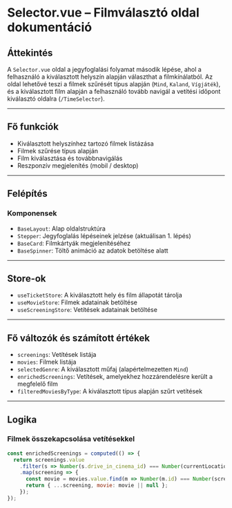 # Selector.vue – Filmválasztó oldal dokumentáció

## Áttekintés

A `Selector.vue` oldal a jegyfoglalási folyamat második lépése, ahol a felhasználó a kiválasztott helyszín alapján választhat a filmkínálatból. Az oldal lehetővé teszi a filmek szűrését típus alapján (`Mind`, `Kaland`, `Vígjáték`), és a kiválasztott film alapján a felhasználó tovább navigál a vetítési időpont kiválasztó oldalra (`/TimeSelector`).

---

## Fő funkciók

- Kiválasztott helyszínhez tartozó filmek listázása
- Filmek szűrése típus alapján
- Film kiválasztása és továbbnavigálás
- Reszponzív megjelenítés (mobil / desktop)

---

## Felépítés

### Komponensek

- `BaseLayout`: Alap oldalstruktúra
- `Stepper`: Jegyfoglalás lépéseinek jelzése (aktuálisan 1. lépés)
- `BaseCard`: Filmkártyák megjelenítéséhez
- `BaseSpinner`: Töltő animáció az adatok betöltése alatt

---

## Store-ok

- `useTicketStore`: A kiválasztott hely és film állapotát tárolja
- `useMovieStore`: Filmek adatainak betöltése
- `useScreeningStore`: Vetítések adatainak betöltése

---

## Fő változók és számított értékek

- `screenings`: Vetítések listája
- `movies`: Filmek listája
- `selectedGenre`: A kiválasztott műfaj (alapértelmezetten `Mind`)
- `enrichedScreenings`: Vetítések, amelyekhez hozzárendelésre került a megfelelő film
- `filteredMoviesByType`: A kiválasztott típus alapján szűrt vetítések

---

## Logika

### Filmek összekapcsolása vetítésekkel

```js
const enrichedScreenings = computed(() => {
  return screenings.value
    .filter(s => Number(s.drive_in_cinema_id) === Number(currentLocationId.value))
    .map(screening => {
      const movie = movies.value.find(m => Number(m.id) === Number(screening.movie_id));
      return { ...screening, movie: movie || null };
    });
});
